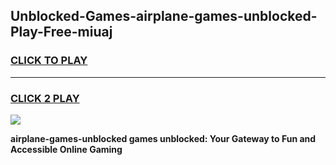 
## Unblocked-Games-airplane-games-unblocked-Play-Free-miuaj
<h3>
<a href="https://premium76.site?title=airplane-games-unblocked&ref=15A">CLICK TO PLAY</a></h3>
<hr>

<h3>
<a href="https://premium76.site?title=airplane-games-unblocked&ref=15A">CLICK 2 PLAY</a>
  
</h3>

<a href="https://premium76.site?title=airplane-games-unblocked&ref=15A"><img src="https://clearcache.store/games.png"></a>


**airplane-games-unblocked games unblocked: Your Gateway to Fun and Accessible Online Gaming**
